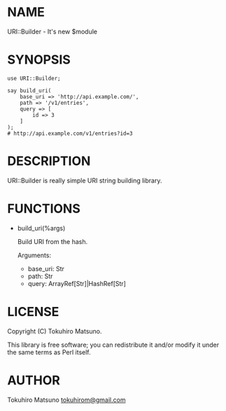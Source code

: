 # NAME

URI::Builder - It's new $module

# SYNOPSIS

    use URI::Builder;

    say build_uri(
        base_uri => 'http://api.example.com/',
        path => '/v1/entries',
        query => [
            id => 3
        ]
    );
    # http://api.example.com/v1/entries?id=3

# DESCRIPTION

URI::Builder is really simple URI string building library.

# FUNCTIONS

- build\_uri(%args)

    Build URI from the hash.

    Arguments:

    - base\_uri: Str
    - path: Str
    - query: ArrayRef\[Str\]|HashRef\[Str\]

# LICENSE

Copyright (C) Tokuhiro Matsuno.

This library is free software; you can redistribute it and/or modify
it under the same terms as Perl itself.

# AUTHOR

Tokuhiro Matsuno <tokuhirom@gmail.com>

